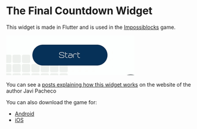 # The Final Countdown Widget

This widget is made in Flutter and is used in the [Impossiblocks](https://gadestudios.com/impossiblocks/) game.

<img src="https://github.com/javipacheco/TheFinalCountdownWidget/blob/master/resources/impossiblocks_clock.gif"/>

You can see a [posts explaining how this widget works](http://javipacheco.net/creating-an-elegant-stopwatch-on-flutter-game/) on the website of the author Javi Pacheco

You can also download the game for:

- [Android](http://bit.ly/2kCgUJh)
- [iOS](https://apple.co/2kAhrLW)
